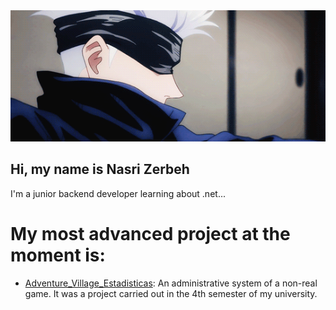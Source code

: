 <img src="ProfileBackground.gif" alt="Background" width="864" heigth="360"/>

## Hi, my name is Nasri Zerbeh
I'm a junior backend developer learning about .net...

# My most advanced project at the moment is:

- [Adventure_Village_Estadisticas](https://github.com/NasriZerbeh/Adventure_Village_Estadisticas):
An administrative system of a non-real game.
It was a project carried out in the 4th semester of my university.

<!--
**NasriZerbeh/NasriZerbeh** is a ✨ _special_ ✨ repository because its `README.md` (this file) appears on your GitHub profile.

Here are some ideas to get you started:

- 🔭 I’m currently working on ...
- 🌱 I’m currently learning ...
- 👯 I’m looking to collaborate on ...
- 🤔 I’m looking for help with ...
- 💬 Ask me about ...
- 📫 How to reach me: ...
- 😄 Pronouns: ...
- ⚡ Fun fact: ...
-->
